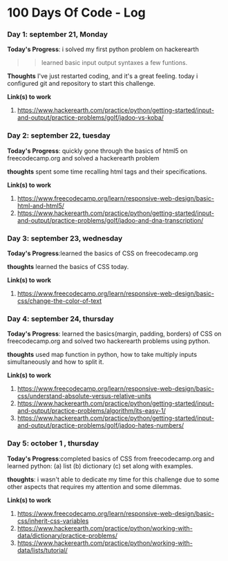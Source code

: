 # 100 Days Of Code - Log


### Day 1: september 21, Monday

**Today's Progress**: i solved my first python problem on hackerearth
>>learned basic input output syntaxes a few funtions.

**Thoughts** I've just restarted coding, and it's a great feeling. today i configured git and repository to start this challenge.

**Link(s) to work**
1. https://www.hackerearth.com/practice/python/getting-started/input-and-output/practice-problems/golf/jadoo-vs-koba/

### Day 2: september 22, tuesday
**Today's Progress**: quickly gone through the basics of html5 on freecodecamp.org and solved a hackerearth problem

**thoughts** spent some time recalling html tags and their specifications.

**Link(s) to work**
1. https://www.freecodecamp.org/learn/responsive-web-design/basic-html-and-html5/
2. https://www.hackerearth.com/practice/python/getting-started/input-and-output/practice-problems/golf/jadoo-and-dna-transcription/

### Day 3: september 23, wednesday

**Today's Progress**:learned the basics of CSS on freecodecamp.org 

**thoughts** learned the basics of CSS today.

**Link(s) to work**
1. https://www.freecodecamp.org/learn/responsive-web-design/basic-css/change-the-color-of-text

### Day 4: september 24, thursday

**Today's Progress**: learned the basics(margin, padding, borders) of CSS on freecodecamp.org and solved two hackerearth problems using python.

**thoughts** used map function in python, how to take multiply inputs simultaneously and how to split it.

**Link(s) to work**
1. https://www.freecodecamp.org/learn/responsive-web-design/basic-css/understand-absolute-versus-relative-units
2. https://www.hackerearth.com/practice/python/getting-started/input-and-output/practice-problems/algorithm/its-easy-1/
3. https://www.hackerearth.com/practice/python/getting-started/input-and-output/practice-problems/golf/jadoo-hates-numbers/
 
### Day 5: october 1 , thursday

**Today's Progress**:completed basics of CSS from freecodecamp.org and learned python: (a) list  (b) dictionary (c) set along with examples.

**thoughts**: i wasn't able to dedicate my time for this challenge due to some other aspects that requires my attention and some dilemmas.

**Link(s) to work**
1. https://www.freecodecamp.org/learn/responsive-web-design/basic-css/inherit-css-variables
2. https://www.hackerearth.com/practice/python/working-with-data/dictionary/practice-problems/
3. https://www.hackerearth.com/practice/python/working-with-data/lists/tutorial/

